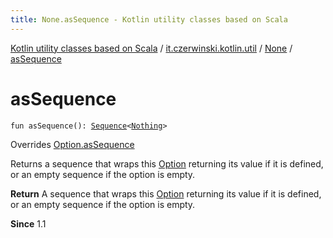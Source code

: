 ```yaml
---
title: None.asSequence - Kotlin utility classes based on Scala
---
```


[Kotlin utility classes based on Scala](../../index.html) / [it.czerwinski.kotlin.util](../index.html) / [None](index.html) / [asSequence](./as-sequence.html)

# asSequence

`fun asSequence(): `[`Sequence`](https://kotlinlang.org/api/latest/jvm/stdlib/kotlin.sequences/-sequence/index.html)`<`[`Nothing`](https://kotlinlang.org/api/latest/jvm/stdlib/kotlin/-nothing/index.html)`>`

Overrides [Option.asSequence](../-option/as-sequence.html)

Returns a sequence that wraps this [Option](../-option/index.html) returning its value if it is defined,
or an empty sequence if the option is empty.

**Return**
A sequence that wraps this [Option](../-option/index.html) returning its value if it is defined,
or an empty sequence if the option is empty.

**Since**
1.1

